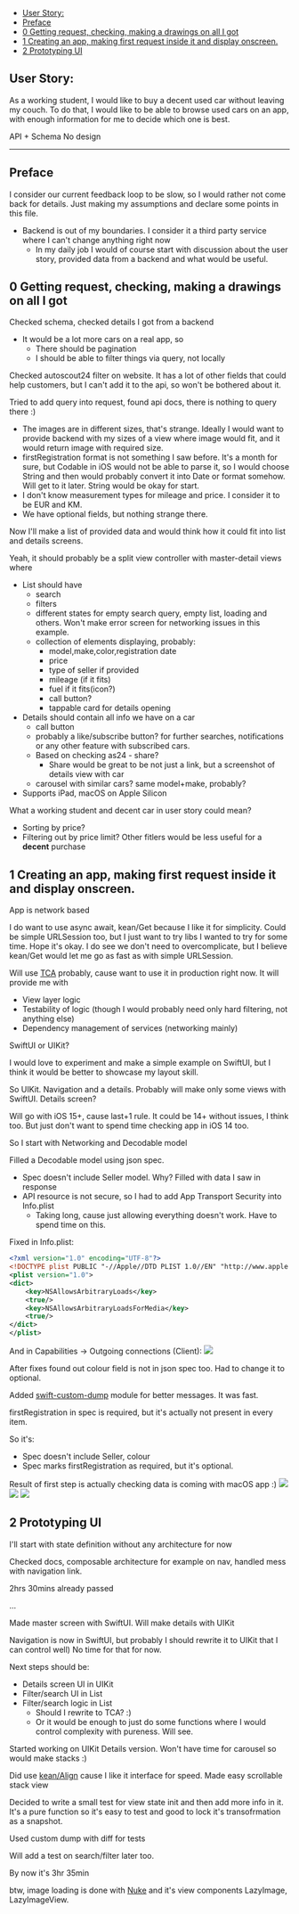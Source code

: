 - [User Story:](#user-story)
- [Preface](#preface)
- [0 Getting request, checking, making a drawings on all I got](#0-getting-request-checking-making-a-drawings-on-all-i-got)
- [1 Creating an app, making first request inside it and display onscreen.](#1-creating-an-app-making-first-request-inside-it-and-display-onscreen)
- [2 Prototyping UI](#2-prototyping-ui)

## User Story:

As a working student, I would like to buy a decent used car without leaving my couch. To do that, I would like to be able to browse used cars on an app, with enough information for me to decide which one is best.

API + Schema
No design

---

## Preface

I consider our current feedback loop to be slow, so I would rather not come back for details. Just making my assumptions and declare some points in this file.

- Backend is out of my boundaries. I consider it a third party service where I can't change anything right now
  - In my daily job I would of course start with discussion about the user story, provided data from a backend and what would be useful.

## 0 Getting request, checking, making a drawings on all I got

Checked schema, checked details I got from a backend

- It would be a lot more cars on a real app, so
  - There should be pagination
  - I should be able to filter things via query, not locally

Checked autoscout24 filter on website. It has a lot of other fields that could help customers, but I can't add it to the api, so won't be bothered about it.

Tried to add query into request, found api docs, there is nothing to query there :)

- The images are in different sizes, that's strange. Ideally I would want to provide backend with my sizes of a view where image would fit, and it would return image with required size.
- firstRegistration format is not something I saw before. It's a month for sure, but Codable in iOS would not be able to parse it, so I would choose String and then would probably convert it into Date or format somehow. Will get to it later. String would be okay for start.
- I don't know measurement types for mileage and price. I consider it to be EUR and KM.
- We have optional fields, but nothing strange there.

Now I'll make a list of provided data and would think how it could fit into list and details screens.

Yeah, it should probably be a split view controller with master-detail views where

- List should have
  - search
  - filters
  - different states for empty search query, empty list, loading and others. Won't make error screen for networking issues in this example.
  - collection of elements displaying, probably:
    - model,make,color,registration date
    - price
    - type of seller if provided
    - mileage (if it fits)
    - fuel if it fits(icon?)
    - call button?
    - tappable card for details opening
- Details should contain all info we have on a car
  - call button
  - probably a like/subscribe button? for further searches, notifications or any other feature with subscribed cars.
  - Based on checking as24 - share?
    - Share would be great to be not just a link, but a screenshot of details view with car
  - carousel with similar cars? same model+make, probably?
- Supports iPad, macOS on Apple Silicon

What a working student and decent car in user story could mean?

- Sorting by price?
- Filtering out by price limit? Other fitlers would be less useful for a **decent** purchase

## 1 Creating an app, making first request inside it and display onscreen.

App is network based

I do want to use async await, kean/Get because I like it for simplicity. Could be simple URLSession too, but I just want to try libs I wanted to try for some time. Hope it's okay. I do see we don't need to overcomplicate, but I believe kean/Get would let me go as fast as with simple URLSession.

Will use [TCA](https://github.com/pointfreeco/swift-composable-architecture) probably, cause want to use it in production right now. It will provide me with

- View layer logic
- Testability of logic (though I would probably need only hard filtering, not anything else)
- Dependency management of services (networking mainly)

SwiftUI or UIKit?

I would love to experiment and make a simple example on SwiftUI, but I think it would be better to showcase my layout skill.

So UIKit. Navigation and a details. Probably will make only some views with SwiftUI. Details screen?

Will go with iOS 15+, cause last+1 rule. It could be 14+ without issues, I think too. But just don't want to spend time checking app in iOS 14 too.

So I start with Networking and Decodable model

Filled a Decodable model using json spec.

- Spec doesn't include Seller model. Why? Filled with data I saw in response
- API resource is not secure, so I had to add App Transport Security into Info.plist
  - Taking long, cause just allowing everything doesn't work. Have to spend time on this.

Fixed in Info.plist:

```xml
<?xml version="1.0" encoding="UTF-8"?>
<!DOCTYPE plist PUBLIC "-//Apple//DTD PLIST 1.0//EN" "http://www.apple.com/DTDs/PropertyList-1.0.dtd">
<plist version="1.0">
<dict>
	<key>NSAllowsArbitraryLoads</key>
	<true/>
	<key>NSAllowsArbitraryLoadsForMedia</key>
	<true/>
</dict>
</plist>
```

And in Capabilities -> Outgoing connections (Client):
![](./assets/capabilities.png)

After fixes found out colour field is not in json spec too. Had to change it to optional.

Added [swift-custom-dump](https://github.com/pointfreeco/swift-custom-dump) module for better messages. It was fast.

firstRegistration in spec is required, but it's actually not present in every item.

So it's:

- Spec doesn't include Seller, colour
- Spec marks firstRegistration as required, but it's optional.

Result of first step is actually checking data is coming with macOS app :)
![](./assets/1-mac.png) ![](./assets/1-iphone.png) ![](./assets/1-ipad.png)

## 2 Prototyping UI

I'll start with state definition without any architecture for now

Checked docs, composable architecture for example on nav, handled mess with navigation link.

2hrs 30mins already passed

...

Made master screen with SwiftUI.
Will make details with UIKit

Navigation is now in SwiftUI, but probably I should rewrite it to UIKit that I can control well) No time for that for now.

Next steps should be:

- Details screen UI in UIKit
- Filter/search UI in List
- Filter/search logic in List
  - Should I rewrite to TCA? :)
  - Or it would be enough to just do some functions where I would control complexity with pureness. Will see.

Started working on UIKit Details version. Won't have time for carousel so would make stacks :)

Did use [kean/Align](https://github.com/kean/Align) cause I like it interface for speed. Made easy scrollable stack view

Decided to write a small test for view state init and then add more info in it. It's a pure function so it's easy to test and good to lock it's transofrmation as a snapshot.

Used custom dump with diff for tests

Will add a test on search/filter later too.

By now it's 3hr 35min

btw, image loading is done with [Nuke](https://github.com/kean/Nuke) and it's view components LazyImage, LazyImageView.
